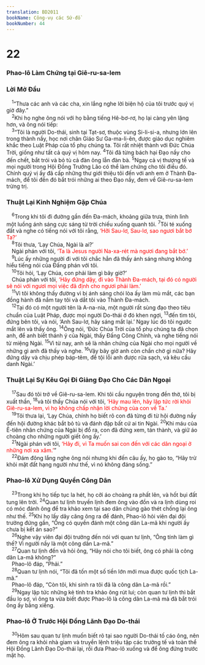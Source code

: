 ```yaml
---
translation: BD2011
bookName: Công-vụ các Sứ-đồ 
bookNumber: 44
---
```


<div class="title"><h1>22</h1><h3>Phao-lô Làm Chứng tại Giê-ru-sa-lem</h3><h3>Lời Mở Ðầu</h3></div>
<span class="verse cong_22_1"> <sup>1</sup>“Thưa các anh và các cha, xin lắng nghe lời biện hộ của tôi trước quý vị giờ đây.”<br/></span>
<span class="verse cong_22_2"> <sup>2</sup>Khi họ nghe ông nói với họ bằng tiếng Hê-bơ-rơ, họ lại càng yên lặng hơn, và ông nói tiếp:<br/></span>
<span class="verse cong_22_3"> <sup>3</sup>“Tôi là người Do-thái, sinh tại Tạt-sơ, thuộc vùng Si-li-si-a, nhưng lớn lên trong thành nầy, học nơi chân Giáo Sư Ga-ma-li-ên, được giáo dục nghiêm khắc theo Luật Pháp của tổ phụ chúng ta. Tôi rất nhiệt thành với Ðức Chúa Trời, giống như tất cả quý vị hôm nay. </span>
<span class="verse cong_22_4"><sup>4</sup>Tôi đã từng bách hại Ðạo nầy cho đến chết, bắt trói và bỏ tù cả đàn ông lẫn đàn bà. </span>
<span class="verse cong_22_5"><sup>5</sup>Ngay cả vị thượng tế và mọi người trong Hội Ðồng Trưởng Lão có thể làm chứng cho tôi điều đó. Chính quý vị ấy đã cấp những thư giới thiệu tôi đến với anh em ở Thành Ða-mách, để tôi đến đó bắt trói những ai theo Ðạo nầy, đem về Giê-ru-sa-lem trừng trị.<br/></span>
<div class="title"><h3>Thuật Lại Kinh Nghiệm Gặp Chúa</h3></div>
<span class="verse cong_22_6"> <sup>6</sup>Trong khi tôi đi đường gần đến Ða-mách, khoảng giữa trưa, thình lình một luồng ánh sáng cực sáng từ trời chiếu xuống quanh tôi. </span>
<span class="verse cong_22_7"><sup>7</sup>Tôi té xuống đất và nghe có tiếng nói với tôi rằng, <font color="red">‘Hỡi Sau-lơ, Sau-lơ, sao ngươi bắt bớ Ta?’</font><br/></span>
<span class="verse cong_22_8"> <sup>8</sup>Tôi thưa, ‘Lạy Chúa, Ngài là ai?’<br/> Ngài phán với tôi, <font color="red">‘Ta là Jesus người Na-xa-rét mà ngươi đang bắt bớ.’</font><br/></span>
<span class="verse cong_22_9"> <sup>9</sup>Lúc ấy những người đi với tôi chắc hẳn đã thấy ánh sáng nhưng không hiểu tiếng nói của Ðấng phán với tôi.<br/></span>
<span class="verse cong_22_10"> <sup>10</sup>Tôi hỏi, ‘Lạy Chúa, con phải làm gì bây giờ?’<br/> Chúa phán với tôi<font color="red">, ‘Hãy đứng dậy, đi vào Thành Ða-mách, tại đó có người sẽ nói với ngươi mọi việc đã định cho ngươi phải làm.’</font><br/></span>
<span class="verse cong_22_11"> <sup>11</sup>Vì tôi không thấy đường vì bị ánh sáng chói lòa ấy làm mù mắt, các bạn đồng hành đã nắm tay tôi và dắt tôi vào Thành Ða-mách.<br/></span>
<span class="verse cong_22_12"> <sup>12</sup>Tại đó có một người tên là A-na-nia, một người rất sùng đạo theo tiêu chuẩn của Luật Pháp, được mọi người Do-thái ở đó khen ngợi, </span>
<span class="verse cong_22_13"><sup>13</sup>đến tìm tôi, đứng bên tôi, và nói, ‘Anh Sau-lơ, hãy sáng mắt lại.’ Ngay lúc đó tôi ngước mắt lên và thấy ông. </span>
<span class="verse cong_22_14"><sup>14</sup>Ông nói, ‘Ðức Chúa Trời của tổ phụ chúng ta đã chọn anh, để anh biết thánh ý của Ngài, thấy Ðấng Công Chính, và nghe tiếng nói từ miệng Ngài. </span>
<span class="verse cong_22_15"><sup>15</sup>Vì từ nay, anh sẽ là nhân chứng của Ngài cho mọi người về những gì anh đã thấy và nghe. </span>
<span class="verse cong_22_16"><sup>16</sup>Vậy bây giờ anh còn chần chờ gì nữa? Hãy đứng dậy và chịu phép báp-têm, để tội lỗi anh được rửa sạch, và kêu cầu danh Ngài.’<br/></span>
<div class="title"><h3>Thuật Lại Sự Kêu Gọi Ði Giảng Ðạo Cho Các Dân Ngoại</h3></div>
<span class="verse cong_22_17"> <sup>17</sup>Sau đó tôi trở về Giê-ru-sa-lem. Khi tôi cầu nguyện trong đền thờ, tôi bị xuất thần, </span>
<span class="verse cong_22_18"><sup>18</sup>và tôi thấy Chúa nói với tôi, <font color="red">‘Hãy mau lên, hãy lập tức rời khỏi Giê-ru-sa-lem, vì họ không chấp nhận lời chứng của con về Ta.’</font><br/></span>
<span class="verse cong_22_19"> <sup>19</sup>Tôi thưa lại, ‘Lạy Chúa, chính họ biết rõ con đã từng đi từ hội đường nầy đến hội đường khác bắt bỏ tù và đánh đập bất cứ ai tin Ngài. </span>
<span class="verse cong_22_20"><sup>20</sup>Khi máu của Ê-tiên nhân chứng của Ngài bị đổ ra, con đã đứng xem, tán thành, và giữ áo choàng cho những người giết ông ấy.’<br/></span>
<span class="verse cong_22_21"> <sup>21</sup>Ngài phán với tôi, <font color="red">‘Hãy đi, vì Ta muốn sai con đến với các dân ngoại ở những nơi xa xăm.’</font>”<br/></span>
<span class="verse cong_22_22"> <sup>22</sup>Ðám đông lắng nghe ông nói nhưng khi đến câu ấy, họ gào to, “Hãy trừ khỏi mặt đất hạng người như thế, vì nó không đáng sống.”<br/></span>
<div class="title"><h3>Phao-lô Xử Dụng Quyền Công Dân</h3></div>
<span class="verse cong_22_23"> <sup>23</sup>Trong khi họ tiếp tục la hét, họ cởi áo choàng ra phất lên, và hốt bụi đất tung lên trời. </span>
<span class="verse cong_22_24"><sup>24</sup>Quan tư lịnh truyền lịnh đem ông vào đồn và ra lịnh dùng roi có móc đánh ông để tra khảo xem tại sao dân chúng gào thét chống lại ông như thế. </span>
<span class="verse cong_22_25"><sup>25</sup>Khi họ lấy dây căng ông ra để đánh, Phao-lô hỏi viên đại đội trưởng đứng gần, “Ông có quyền đánh một công dân La-mã khi người ấy chưa bị kết án sao?”<br/></span>
<span class="verse cong_22_26"> <sup>26</sup>Nghe vậy viên đại đội trưởng đến nói với quan tư lịnh, “Ông tính làm gì thế? Vì người nầy là một công dân La-mã.”<br/></span>
<span class="verse cong_22_27"> <sup>27</sup>Quan tư lịnh đến và hỏi ông, “Hãy nói cho tôi biết, ông có phải là công dân La-mã không?”<br/> Phao-lô đáp, “Phải.”<br/></span>
<span class="verse cong_22_28"> <sup>28</sup>Quan tư lịnh nói, “Tôi đã tốn một số tiền lớn mới mua được quốc tịch La-mã.”<br/> Phao-lô đáp, “Còn tôi, khi sinh ra tôi đã là công dân La-mã rồi.”<br/></span>
<span class="verse cong_22_29"> <sup>29</sup>Ngay lập tức những kẻ tính tra khảo ông rút lui; còn quan tư lịnh thì bắt đầu lo sợ, vì ông ta vừa biết được Phao-lô là công dân La-mã mà đã bắt trói ông ấy bằng xiềng.<br/></span>
<div class="title"><h3>Phao-lô Ở Trước Hội Ðồng Lãnh Ðạo Do-thái</h3></div>
<span class="verse cong_22_30"> <sup>30</sup>Hôm sau quan tư lịnh muốn biết rõ tại sao người Do-thái tố cáo ông, nên đem ông ra khỏi nhà giam và truyền lệnh triệu tập các trưởng tế và toàn thể Hội Ðồng Lãnh Ðạo Do-thái lại, rồi đưa Phao-lô xuống và để ông đứng trước mặt họ.<br/></span>
